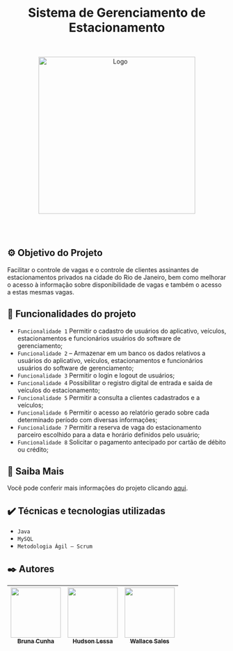 <h1 align="center">Sistema de Gerenciamento de Estacionamento </h1>
<br />
<p align="center">
    <img src="https://user-images.githubusercontent.com/49043987/190279860-e0451898-a88a-4760-bb4d-73c135fbb967.png" alt="Logo" width="360">
</p>
<br />
<br />

## ⚙️ Objetivo do Projeto

Facilitar o controle de vagas e o controle de clientes assinantes de estacionamentos privados na cidade do Rio de Janeiro, bem como melhorar o acesso à informação sobre disponibilidade de vagas e também o acesso a estas mesmas vagas.

## 🔨 Funcionalidades do projeto

- `Funcionalidade 1` Permitir o cadastro de usuários do aplicativo, veículos, estacionamentos e funcionários usuários do software de gerenciamento;
- `Funcionalidade 2` – Armazenar em um banco os dados relativos a usuários do aplicativo, veículos, estacionamentos e funcionários usuários do software de gerenciamento;
- `Funcionalidade 3` Permitir o login e logout de usuários;
- `Funcionalidade 4` Possibilitar o registro digital de entrada e saída de veículos do estacionamento;
- `Funcionalidade 5` Permitir a consulta a clientes cadastrados e a veículos;
- `Funcionalidade 6` Permitir o acesso ao relatório gerado sobre cada determinado período com diversas informações;
- `Funcionalidade 7` Permitir a reserva de vaga do estacionamento parceiro escolhido para a data e horário definidos pelo usuário;
- `Funcionalidade 8` Solicitar o pagamento antecipado por cartão de débito ou crédito;

## 📁 Saiba Mais
Você pode conferir mais informações do projeto clicando [aqui](https://wallace13.github.io/estop/).

## ✔️ Técnicas e tecnologias utilizadas

- ``Java``
- ``MySQL``
- ``Metodologia Ágil – Scrum ``


## ✒️ Autores

| [<img src="https://avatars.githubusercontent.com/u/85044216?v=4" width=115><br><sub>Bruna Cunha</sub>](https://github.com/bruna-borgess) |  [<img src="https://avatars.githubusercontent.com/u/22775431?v=4" width=115><br><sub>Hudson Lessa</sub>](https://github.com/hudsonlessa) |  [<img src="https://avatars.githubusercontent.com/u/49043987?v=4" width=115><br><sub>Wallace Sales</sub>](https://github.com/wallace13) |
| :---: | :---: | :---: |


